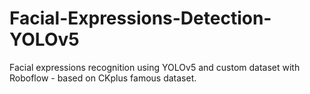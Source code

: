 # Facial-Expressions-Detection-YOLOv5

Facial expressions recognition using YOLOv5 and custom dataset with Roboflow - based on CKplus famous dataset.
